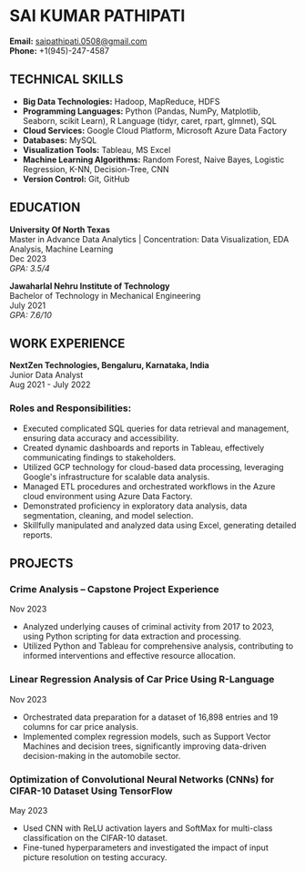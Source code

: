 # SAI KUMAR PATHIPATI

**Email:** saipathipati.0508@gmail.com  
**Phone:** +1(945)-247-4587

## TECHNICAL SKILLS
- **Big Data Technologies:** Hadoop, MapReduce, HDFS
- **Programming Languages:** Python (Pandas, NumPy, Matplotlib, Seaborn, scikit Learn), R Language (tidyr, caret, rpart, glmnet), SQL
- **Cloud Services:** Google Cloud Platform, Microsoft Azure Data Factory
- **Databases:** MySQL
- **Visualization Tools:** Tableau, MS Excel
- **Machine Learning Algorithms:** Random Forest, Naive Bayes, Logistic Regression, K-NN, Decision-Tree, CNN
- **Version Control:** Git, GitHub

## EDUCATION
**University Of North Texas**  
Master in Advance Data Analytics | Concentration: Data Visualization, EDA Analysis, Machine Learning  
Dec 2023  
*GPA: 3.5/4*

**Jawaharlal Nehru Institute of Technology**  
Bachelor of Technology in Mechanical Engineering  
July 2021  
*GPA: 7.6/10*

## WORK EXPERIENCE
**NextZen Technologies, Bengaluru, Karnataka, India**  
Junior Data Analyst  
Aug 2021 - July 2022
### Roles and Responsibilities:
- Executed complicated SQL queries for data retrieval and management, ensuring data accuracy and accessibility.
- Created dynamic dashboards and reports in Tableau, effectively communicating findings to stakeholders.
- Utilized GCP technology for cloud-based data processing, leveraging Google's infrastructure for scalable data analysis.
- Managed ETL procedures and orchestrated workflows in the Azure cloud environment using Azure Data Factory.
- Demonstrated proficiency in exploratory data analysis, data segmentation, cleaning, and model selection.
- Skillfully manipulated and analyzed data using Excel, generating detailed reports.

## PROJECTS
### Crime Analysis – Capstone Project Experience
Nov 2023
- Analyzed underlying causes of criminal activity from 2017 to 2023, using Python scripting for data extraction and processing.
- Utilized Python and Tableau for comprehensive analysis, contributing to informed interventions and effective resource allocation.

### Linear Regression Analysis of Car Price Using R-Language
Nov 2023
- Orchestrated data preparation for a dataset of 16,898 entries and 19 columns for car price analysis.
- Implemented complex regression models, such as Support Vector Machines and decision trees, significantly improving data-driven decision-making in the automobile sector.

### Optimization of Convolutional Neural Networks (CNNs) for CIFAR-10 Dataset Using TensorFlow
May 2023
- Used CNN with ReLU activation layers and SoftMax for multi-class classification on the CIFAR-10 dataset.
- Fine-tuned hyperparameters and investigated the impact of input picture resolution on testing accuracy.

